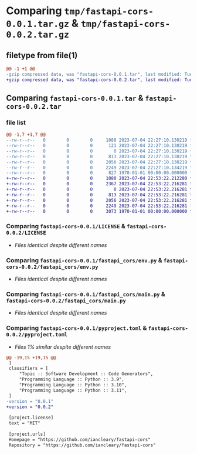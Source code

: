 # Comparing `tmp/fastapi-cors-0.0.1.tar.gz` & `tmp/fastapi-cors-0.0.2.tar.gz`

## filetype from file(1)

```diff
@@ -1 +1 @@
-gzip compressed data, was "fastapi-cors-0.0.1.tar", last modified: Tue Jul  4 22:27:36 2023, max compression
+gzip compressed data, was "fastapi-cors-0.0.2.tar", last modified: Tue Jul  4 22:53:51 2023, max compression
```

## Comparing `fastapi-cors-0.0.1.tar` & `fastapi-cors-0.0.2.tar`

### file list

```diff
@@ -1,7 +1,7 @@
--rw-r--r--   0        0        0     1080 2023-07-04 22:27:10.130219 fastapi-cors-0.0.1/LICENSE
--rw-r--r--   0        0        0      121 2023-07-04 22:27:10.130219 fastapi-cors-0.0.1/README.md
--rw-r--r--   0        0        0        0 2023-07-04 22:27:10.130219 fastapi-cors-0.0.1/fastapi_cors/__init__.py
--rw-r--r--   0        0        0      813 2023-07-04 22:27:10.130219 fastapi-cors-0.0.1/fastapi_cors/env.py
--rw-r--r--   0        0        0     2056 2023-07-04 22:27:10.130219 fastapi-cors-0.0.1/fastapi_cors/main.py
--rw-r--r--   0        0        0     2249 2023-07-04 22:27:10.134219 fastapi-cors-0.0.1/pyproject.toml
--rw-r--r--   0        0        0      827 1970-01-01 00:00:00.000000 fastapi-cors-0.0.1/PKG-INFO
+-rw-r--r--   0        0        0     1080 2023-07-04 22:53:22.212280 fastapi-cors-0.0.2/LICENSE
+-rw-r--r--   0        0        0     2367 2023-07-04 22:53:22.216281 fastapi-cors-0.0.2/README.md
+-rw-r--r--   0        0        0        0 2023-07-04 22:53:22.216281 fastapi-cors-0.0.2/fastapi_cors/__init__.py
+-rw-r--r--   0        0        0      813 2023-07-04 22:53:22.216281 fastapi-cors-0.0.2/fastapi_cors/env.py
+-rw-r--r--   0        0        0     2056 2023-07-04 22:53:22.216281 fastapi-cors-0.0.2/fastapi_cors/main.py
+-rw-r--r--   0        0        0     2249 2023-07-04 22:53:22.216281 fastapi-cors-0.0.2/pyproject.toml
+-rw-r--r--   0        0        0     3073 1970-01-01 00:00:00.000000 fastapi-cors-0.0.2/PKG-INFO
```

### Comparing `fastapi-cors-0.0.1/LICENSE` & `fastapi-cors-0.0.2/LICENSE`

 * *Files identical despite different names*

### Comparing `fastapi-cors-0.0.1/fastapi_cors/env.py` & `fastapi-cors-0.0.2/fastapi_cors/env.py`

 * *Files identical despite different names*

### Comparing `fastapi-cors-0.0.1/fastapi_cors/main.py` & `fastapi-cors-0.0.2/fastapi_cors/main.py`

 * *Files identical despite different names*

### Comparing `fastapi-cors-0.0.1/pyproject.toml` & `fastapi-cors-0.0.2/pyproject.toml`

 * *Files 1% similar despite different names*

```diff
@@ -19,15 +19,15 @@
 ]
 classifiers = [
     "Topic :: Software Development :: Code Generators",
     "Programming Language :: Python :: 3.9",
     "Programming Language :: Python :: 3.10",
     "Programming Language :: Python :: 3.11",
 ]
-version = "0.0.1"
+version = "0.0.2"
 
 [project.license]
 text = "MIT"
 
 [project.urls]
 Homepage = "https://github.com/iancleary/fastapi-cors"
 Repository = "https://github.com/iancleary/fastapi-cors"
```

